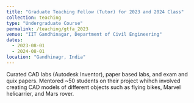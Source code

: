 ```yaml
---
title: "Graduate Teaching Fellow (Tutor) for 2023 and 2024 Class"
collection: teaching
type: "Undergraduate Course"
permalink: /teaching/gtfa_2023
venue: "IIT Gandhinagar, Department of Civil Engineering"
dates:
  - 2023-08-01
  - 2024-08-01
location: "Gandhinagr, India"
---
```


Curated CAD labs (Autodesk Inventor), paper based labs, and exam and quix papers. Mentored ~50 students on their project whihch involved creating CAD models of different objects such as flying bikes, Marvel helicarrier, and Mars rover.

